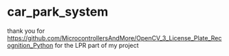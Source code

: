 # car_park_system

thank you for https://github.com/MicrocontrollersAndMore/OpenCV_3_License_Plate_Recognition_Python for the LPR part of my project
